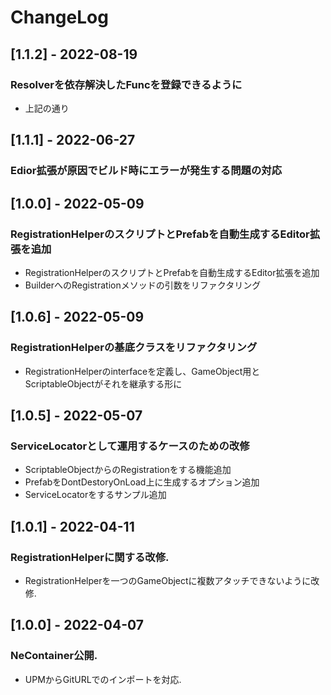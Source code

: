 # ChangeLog

## [1.1.2] - 2022-08-19
### Resolverを依存解決したFuncを登録できるように
- 上記の通り

## [1.1.1] - 2022-06-27
### Edior拡張が原因でビルド時にエラーが発生する問題の対応

## [1.0.0] - 2022-05-09
### RegistrationHelperのスクリプトとPrefabを自動生成するEditor拡張を追加
- RegistrationHelperのスクリプトとPrefabを自動生成するEditor拡張を追加
- BuilderへのRegistrationメソッドの引数をリファクタリング

## [1.0.6] - 2022-05-09
### RegistrationHelperの基底クラスをリファクタリング
- RegistrationHelperのinterfaceを定義し、GameObject用とScriptableObjectがそれを継承する形に

## [1.0.5] - 2022-05-07
### ServiceLocatorとして運用するケースのための改修
- ScriptableObjectからのRegistrationをする機能追加
- PrefabをDontDestoryOnLoad上に生成するオプション追加
- ServiceLocatorをするサンプル追加

## [1.0.1] - 2022-04-11
### RegistrationHelperに関する改修.
- RegistrationHelperを一つのGameObjectに複数アタッチできないように改修.

## [1.0.0] - 2022-04-07
### NeContainer公開.
- UPMからGitURLでのインポートを対応.
